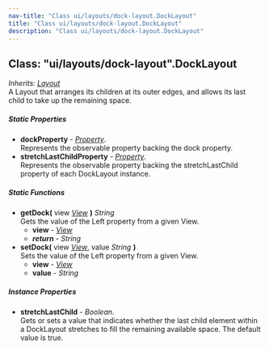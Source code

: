 ```yaml
---
nav-title: "Class ui/layouts/dock-layout.DockLayout"
title: "Class ui/layouts/dock-layout.DockLayout"
description: "Class ui/layouts/dock-layout.DockLayout"
---
```

## Class: "ui/layouts/dock-layout".DockLayout  
_Inherits:_ [_Layout_](../../../ui/layouts/layout/Layout.md)  
A Layout that arranges its children at its outer edges, and allows its last child to take up the remaining space. 

##### Static Properties
 - **dockProperty** - [_Property_](../../../ui/core/dependency-observable/Property.md).    
  Represents the observable property backing the dock property.
 - **stretchLastChildProperty** - [_Property_](../../../ui/core/dependency-observable/Property.md).    
  Represents the observable property backing the stretchLastChild property of each DockLayout instance.

##### Static Functions
 - **getDock(** view [_View_](../../../ui/core/view/View.md) **)** _String_  
     Gets the value of the Left property from a given View.
   - **view** - [_View_](../../../ui/core/view/View.md)
   - _**return**_ - _String_
 - **setDock(** view [_View_](../../../ui/core/view/View.md), value _String_ **)**  
     Sets the value of the Left property from a given View.
   - **view** - [_View_](../../../ui/core/view/View.md)
   - **value** - _String_

##### Instance Properties
 - **stretchLastChild** - _Boolean_.    
  Gets or sets a value that indicates whether the last child element within a DockLayout stretches to fill the remaining available space.
The default value is true.